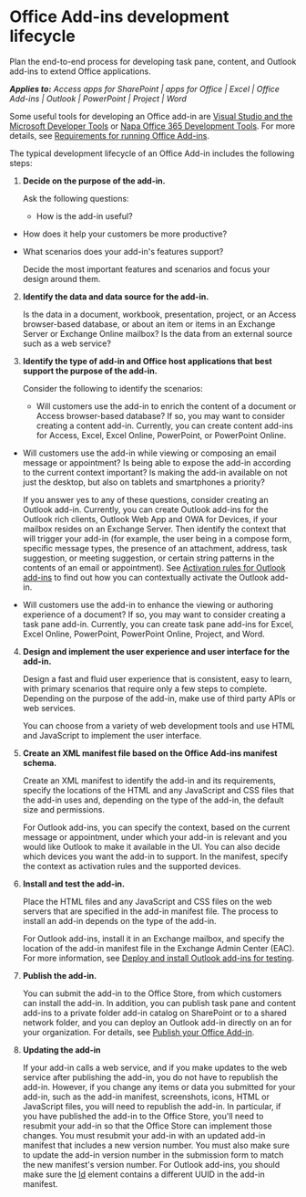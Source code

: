 
# Office Add-ins development lifecycle
Plan the end-to-end process for developing task pane, content, and Outlook add-ins to extend Office applications.

 _**Applies to:** Access apps for SharePoint | apps for Office | Excel | Office Add-ins | Outlook | PowerPoint | Project | Word_

Some useful tools for developing an Office add-in are [Visual Studio and the Microsoft Developer Tools](https://www.visualstudio.com/features/office-tools-vs) or [Napa Office 365 Development Tools](https://www.napacloudapp.com/getting-Started.aspx). For more details, see [Requirements for running Office Add-ins](../overview/requirements-for-running-office-add-ins.md). 

The typical development lifecycle of an Office Add-in includes the following steps:


1.  **Decide on the purpose of the add-in.**
    
    Ask the following questions:
    
      - How is the add-in useful? 
    
  - How does it help your customers be more productive?
    
  - What scenarios does your add-in's features support?
    

    Decide the most important features and scenarios and focus your design around them. 
    
2.  **Identify the data and data source for the add-in.**
    
    Is the data in a document, workbook, presentation, project, or an Access browser-based database, or about an item or items in an Exchange Server or Exchange Online mailbox? Is the data from an external source such as a web service?
    
3.  **Identify the type of add-in and Office host applications that best support the purpose of the add-in.**
    
    Consider the following to identify the scenarios:
    
      - Will customers use the add-in to enrich the content of a document or Access browser-based database? If so, you may want to consider creating a content add-in. Currently, you can create content add-ins for Access, Excel, Excel Online, PowerPoint, or PowerPoint Online.
    
  - Will customers use the add-in while viewing or composing an email message or appointment? Is being able to expose the add-in according to the current context important? Is making the add-in available on not just the desktop, but also on tablets and smartphones a priority?
    
    If you answer yes to any of these questions, consider creating an Outlook add-in. Currently, you can create Outlook add-ins for the Outlook rich clients, Outlook Web App and OWA for Devices, if your mailbox resides on an Exchange Server. Then identify the context that will trigger your add-in (for example, the user being in a compose form, specific message types, the presence of an attachment, address, task suggestion, or meeting suggestion, or certain string patterns in the contents of an email or appointment). See [Activation rules for Outlook add-ins](../outlook/manifests/activation-rules.md) to find out how you can contextually activate the Outlook add-in.
    
  - Will customers use the add-in to enhance the viewing or authoring experience of a document? If so, you may want to consider creating a task pane add-in. Currently, you can create task pane add-ins for Excel, Excel Online, PowerPoint, PowerPoint Online, Project, and Word.
    
4.  **Design and implement the user experience and user interface for the add-in.**
    
    Design a fast and fluid user experience that is consistent, easy to learn, with primary scenarios that require only a few steps to complete. Depending on the purpose of the add-in, make use of third party APIs or web services.
    
    You can choose from a variety of web development tools and use HTML and JavaScript to implement the user interface.
    
5.  **Create an XML manifest file based on the Office Add-ins manifest schema.**
    
    Create an XML manifest to identify the add-in and its requirements, specify the locations of the HTML and any JavaScript and CSS files that the add-in uses and, depending on the type of the add-in, the default size and permissions.
    
    For Outlook add-ins, you can specify the context, based on the current message or appointment, under which your add-in is relevant and you would like Outlook to make it available in the UI. You can also decide which devices you want the add-in to support. In the manifest, specify the context as activation rules and the supported devices.
    
6.  **Install and test the add-in.**
    
    Place the HTML files and any JavaScript and CSS files on the web servers that are specified in the add-in manifest file. The process to install an add-in depends on the type of the add-in.
    
    For Outlook add-ins, install it in an Exchange mailbox, and specify the location of the add-in manifest file in the Exchange Admin Center (EAC). For more information, see [Deploy and install Outlook add-ins for testing](../outlook/testing/testing-and-tips.md).
    
7.  **Publish the add-in.**
    
    You can submit the add-in to the Office Store, from which customers can install the add-in. In addition, you can publish task pane and content add-ins to a private folder add-in catalog on SharePoint or to a shared network folder, and you can deploy an Outlook add-in directly on an for your organization. For details, see [Publish your Office Add-in](../publish/publish.md).
    
8.  **Updating the add-in**
    
    If your add-in calls a web service, and if you make updates to the web service after publishing the add-in, you do not have to republish the add-in. However, if you change any items or data you submitted for your add-in, such as the add-in manifest, screenshots, icons, HTML or JavaScript files, you will need to republish the add-in. In particular, if you have published the add-in to the Office Store, you'll need to resubmit your add-in so that the Office Store can implement those changes. You must resubmit your add-in with an updated add-in manifest that includes a new version number. You must also make sure to update the add-in version number in the submission form to match the new manifest's version number. For Outlook add-ins, you should make sure the [Id](http://msdn.microsoft.com/en-us/library/67c4344a-935c-09d6-1282-55ee61a2838b%28Office.15%29.aspx) element contains a different UUID in the add-in manifest.
    
